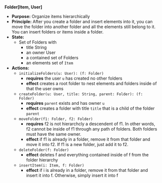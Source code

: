 **Folder[Item, User]**  
- **Purpose:** Organize items hierarchically  
- **Principle:** After you create a folder and insert elements into it, you can move the folder into another folder and all the elements still belong to it.  You can insert folders or items inside a folder.
- **State:** 
    - Set of Folders with 
        - title String
        - an owner User
        - a contained set of Folders
        - an elements set of `Item`
- **Actions:** 
    - `initializeFolders(u: User): (f: Folder)`
        - **requires** the user `u` has created no other folders
        - **effect** creates a root folder to nest elements and folders inside of that the user owns
    - `createFolder(u: User, title: String, parent: Folder): (f: Folder)`
        - **requires** `parent` exists and has owner `u`
        - **effect** creates a folder with title `title` that is a child of the folder `parent`
    - `moveFolder(f1: Folder, f2: Folder)`
        - **requires** f2 is not hierarchcly a descendent of f1.  In other words, f2 cannot be inside of f1 through any path of folders.  Both folders must have the same owner.
        - **effect** if f1 is already in a folder, remove it from that folder and move it into f2.  If f1 is a new folder, just add it to f2.
    - `deleteFolder(f: Folder)`
        - **effect** deletes f and everything contained inside of f from the folder hierarchy 
    - `insertItem(i: Item, f: Folder)`
        - **effect** if i is already in a folder, remove it from that folder and insert it into f.  Otherwise, simply insert it into f
